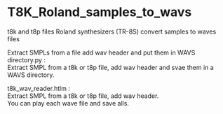 # T8K_Roland_samples_to_wavs
t8k and t8p files Roland synthesizers (TR-8S) convert samples to waves files  

Extract SMPLs from a file add wav header and put them in WAVS directory.py :  
    Extract SMPL from a t8k or t8p file, add wav header and svae them in a WAVS directory.

t8k_wav_reader.htlm :  
    Extract SMPL from a t8k or t8p file, add wav header.  
    You can play each wave file and save alls.  


